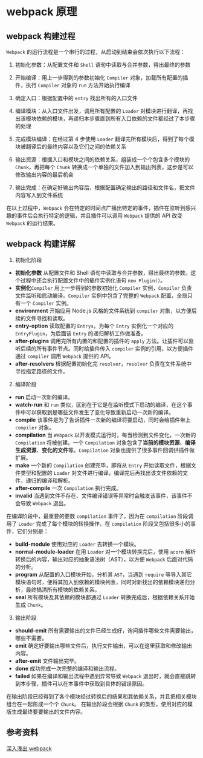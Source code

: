 # webpack 原理

## webpack 构建过程

`Webpack` 的运行流程是一个串行的过程，从启动到结束会依次执行以下流程：

1. 初始化参数：从配置文件和 `Shell` 语句中读取与合并参数，得出最终的参数

2. 开始编译：用上一步得到的参数初始化 `Compiler` 对象，加载所有配置的插件，执行 `Compiler` 对象的 `run` 方法开始执行编译

3. 确定入口：根据配置中的 `entry` 找出所有的入口文件

4. 编译模块：从入口文件出发，调用所有配置的 `Loader` 对模块进行翻译，再找出该模块依赖的模块，再递归本步骤直到所有入口依赖的文件都经过了本步骤的处理

5. 完成模块编译：在经过第 4 步使用 `Loader` 翻译完所有模块后，得到了每个模块被翻译后的最终内容以及它们之间的依赖关系

6. 输出资源：根据入口和模块之间的依赖关系，组装成一个个包含多个模块的 `Chunk`，再把每个 `Chunk` 转换成一个单独的文件加入到输出列表，这步是可以修改输出内容的最后机会

7. 输出完成：在确定好输出内容后，根据配置确定输出的路径和文件名，把文件内容写入到文件系统

在以上过程中，`Webpack` 会在特定的时间点广播出特定的事件，插件在监听到感兴趣的事件后会执行特定的逻辑，并且插件可以调用 `Webpack` 提供的 API 改变 `Webpack` 的运行结果。

## webpack 构建详解

1. 初始化阶段

- **初始化参数** 从配置文件和 Shell 语句中读取与合并参数，得出最终的参数。这个过程中还会执行配置文件中的插件实例化语句 `new Plugin()`。
- **实例化**`Compiler` 用上一步得到的参数初始化 `Compiler` 实例，`Compiler` 负责文件监听和启动编译。`Compiler` 实例中包含了完整的 `Webpack` 配置，全局只有一个 `Compiler` 实例。
- **environment** 开始应用 Node.js 风格的文件系统到 `compiler` 对象，以方便后续的文件寻找和读取。
- **entry-option** 读取配置的 `Entrys`，为每个 `Entry` 实例化一个对应的 `EntryPlugin`，为后面该 `Entry` 的递归解析工作做准备。
- **after-plugins** 调用完所有内置的和配置的插件的 `apply` 方法。让插件可以监听后续的所有事件节点。同时给插件传入 `compiler` 实例的引用，以方便插件通过 `compiler` 调用 `Webpack` 提供的 API。
- **after-resolvers** 根据配置初始化完 `resolver`，`resolver` 负责在文件系统中寻找指定路径的文件。

2. 编译阶段

- **run** 启动一次新的编译。
- **watch-run** 和 `run` 类似，区别在于它是在监听模式下启动的编译，在这个事件中可以获取到是哪些文件发生了变化导致重新启动一次新的编译。
- **compile** 该事件是为了告诉插件一次新的编译将要启动，同时会给插件带上 `compiler` 对象。
- **compilation** 当 `Webpack` 以开发模式运行时，每当检测到文件变化，一次新的 `Compilation` 将被创建。一个 `Compilation` 对象包含了**当前的模块资源**、**编译生成资源**、**变化的文件**等。`Compilation` 对象也提供了很多事件回调供插件做扩展。
- **make** 一个新的 `Compilation` 创建完毕，即将从 `Entry` 开始读取文件，根据文件类型和配置的 `Loader` 对文件进行编译，编译完后再找出该文件依赖的文件，递归的编译和解析。
- **after-compile** 一次 `Compilation` 执行完成。
- **invalid** 当遇到文件不存在、文件编译错误等异常时会触发该事件，该事件不会导致 `Webpack` 退出。

在编译阶段中，最重要的要数 `compilation` 事件了，因为在 `compilation` 阶段调用了 `Loader` 完成了每个模块的转换操作，在 `compilation` 阶段又包括很多小的事件，它们分别是：

- **build-module** 使用对应的 `Loader` 去转换一个模块。
- **normal-module-loader** 在用 `Loader` 对一个模块转换完后，使用 `acorn` 解析转换后的内容，输出对应的抽象语法树（AST），以方便 `Webpack` 后面对代码的分析。
- **program** 从配置的入口模块开始，分析其 `AST`，当遇到 `require` 等导入其它模块语句时，便将其加入到依赖的模块列表，同时对新找出的依赖模块递归分析，最终搞清所有模块的依赖关系。
- **seal** 所有模块及其依赖的模块都通过 `Loader` 转换完成后，根据依赖关系开始生成 `Chunk`。

3. 输出阶段

- **should-emit** 所有需要输出的文件已经生成好，询问插件哪些文件需要输出，哪些不需要。
- **emit** 确定好要输出哪些文件后，执行文件输出，可以在这里获取和修改输出内容。
- **after-emit** 文件输出完毕。
- **done** 成功完成一次完整的编译和输出流程。
- **failed** 如果在编译和输出流程中遇到异常导致 `Webpack` 退出时，就会直接跳转到本步骤，插件可以在本事件中获取到具体的错误原因。

在输出阶段已经得到了各个模块经过转换后的结果和其依赖关系，并且把相关模块组合在一起形成一个个 `Chunk`。 在输出阶段会根据 `Chunk` 的类型，使用对应的模版生成最终要要输出的文件内容。

## 参考资料

[深入浅出 webpack](http://webpack.wuhaolin.cn/5%E5%8E%9F%E7%90%86/5-1%E5%B7%A5%E4%BD%9C%E5%8E%9F%E7%90%86%E6%A6%82%E6%8B%AC.html)
